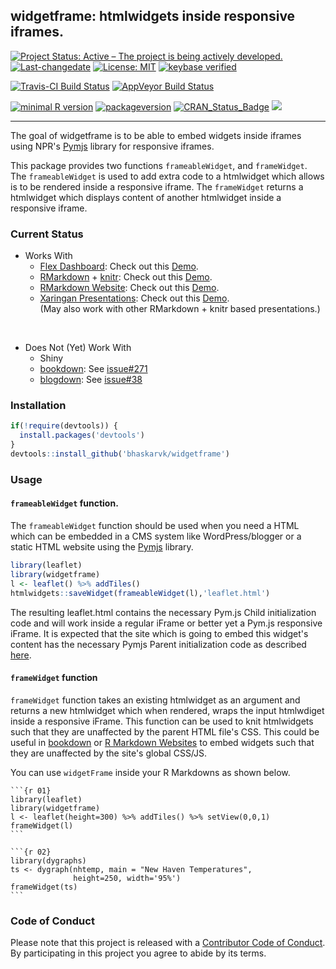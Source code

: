 
widgetframe: htmlwidgets inside responsive iframes.
---------------------------------------------------

[![Project Status: Active – The project is being actively developed.](http://www.repostatus.org/badges/latest/active.svg)](http://www.repostatus.org/#active) [![Last-changedate](https://img.shields.io/badge/last%20change-2017--02--27-green.svg)](/commits/master) [![License: MIT](https://img.shields.io/badge/License-MIT-yellow.svg)](https://opensource.org/licenses/MIT) [![keybase verified](https://img.shields.io/badge/keybase-verified-brightgreen.svg)](https://gist.github.com/bhaskarvk/46fbf2ba7b5713151d7e)

[![Travis-CI Build Status](https://travis-ci.org/bhaskarvk/widgetframe.svg?branch=master)](https://travis-ci.org/bhaskarvk/widgetframe) [![AppVeyor Build Status](https://ci.appveyor.com/api/projects/status/github/bhaskarvk/widgetframe?branch=master&svg=true)](https://ci.appveyor.com/project/bhaskarvk/widgetframe)

[![minimal R version](https://img.shields.io/badge/R%3E%3D-3.1.0-6666ff.svg)](https://cran.r-project.org/) [![packageversion](https://img.shields.io/badge/Package%20version-0.1.0-orange.svg?style=flat-square)](commits/master) [![CRAN\_Status\_Badge](http://www.r-pkg.org/badges/version/widgetframe)](https://cran.r-project.org/package=widgetframe) [![](http://cranlogs.r-pkg.org/badges/grand-total/widgetframe)](http://cran.rstudio.com/web/packages/widgetframe/index.html)

------------------------------------------------------------------------

The goal of widgetframe is to be able to embed widgets inside iframes using NPR's [Pymjs](http://blog.apps.npr.org/pym.js/) library for responsive iframes.

This package provides two functions `frameableWidget`, and `frameWidget`. The `frameableWidget` is used to add extra code to a htmlwidget which allows is to be rendered inside a responsive iframe. The `frameWidget` returns a htmlwidget which displays content of another htmlwidget inside a responsive iframe.

### Current Status

-   Works With
    -   [Flex Dashboard](http://rmarkdown.rstudio.com/flexdashboard/): Check out this [Demo](https://rawgit.com/bhaskarvk/widgetframe/master/inst/examples/flexdashboard/dashboard.html).
    -   [RMarkdown](rmarkdown.rstudio.com) + [knitr](yihui.name/knitr/): Check out this [Demo](https://rawgit.com/bhaskarvk/widgetframe/master/inst/examples/rmarkdown/knitr_example.html).
    -   [RMarkdown Website](http://rmarkdown.rstudio.com/lesson-13.html): Check out this [Demo](https://rawgit.com/bhaskarvk/widgetframe/master/inst/examples/rmarkdown-website/index.html).
    -   [Xaringan Presentations](https://slides.yihui.name/xaringan/): Check out this [Demo](https://rawgit.com/bhaskarvk/widgetframe/master/inst/examples/xaringan/widgetframe.html#1).<br/>(May also work with other RMarkdown + knitr based presentations.)

<br/>

-   Does Not (Yet) Work With
    -   Shiny
    -   [bookdown](https://bookdown.org/): See [issue\#271](https://github.com/rstudio/bookdown/issues/271)
    -   [blogdown](https://github.com/rstudio/blogdown/): See [issue\#38](https://github.com/rstudio/blogdown/issues/38)

### Installation

``` r
if(!require(devtools)) {
  install.packages('devtools')
}
devtools::install_github('bhaskarvk/widgetframe')
```

### Usage

#### `frameableWidget` function.

The `frameableWidget` function should be used when you need a HTML which can be embedded in a CMS system like WordPress/blogger or a static HTML website using the [Pymjs](http://blog.apps.npr.org/pym.js/) library.

``` r
library(leaflet)
library(widgetframe)
l <- leaflet() %>% addTiles()
htmlwidgets::saveWidget(frameableWidget(l),'leaflet.html')
```

The resulting leaflet.html contains the necessary Pym.js Child initialization code and will work inside a regular iFrame or better yet a Pym.js responsive iFrame. It is expected that the site which is going to embed this widget's content has the necessary Pymjs Parent initialization code as described [here](http://blog.apps.npr.org/pym.js/).

#### `frameWidget` function

`frameWidget` function takes an existing htmlwidget as an argument and returns a new htmlwidget which when rendered, wraps the input htmlwdiget inside a responsive iFrame. This function can be used to knit htmlwidgets such that they are unaffected by the parent HTML file's CSS. This could be useful in [bookdown](https://bookdown.org/) or [R Markdown Websites](http://rmarkdown.rstudio.com/rmarkdown_websites.html) to embed widgets such that they are unaffected by the site's global CSS/JS.

You can use `widgetFrame` inside your R Markdowns as shown below.

<pre><code>```{r 01}
library(leaflet)
library(widgetframe)
l <- leaflet(height=300) %>% addTiles() %>% setView(0,0,1)
frameWidget(l)
```</code></pre>
<pre><code>```{r 02}
library(dygraphs)
ts <- dygraph(nhtemp, main = "New Haven Temperatures",
              height=250, width='95%')
frameWidget(ts)
```</code></pre>
### Code of Conduct

Please note that this project is released with a [Contributor Code of Conduct](CONDUCT.md). By participating in this project you agree to abide by its terms.
